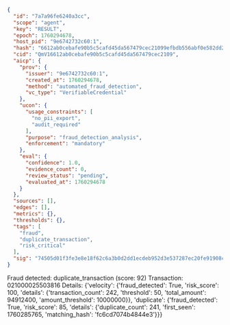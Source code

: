 ```json
{
  "id": "7a7a96fe6240a3cc",
  "scope": "agent",
  "key": "RESULT",
  "epoch": 1760294678,
  "host_pid": "9e6742732c60:1",
  "hash": "6612ab0cebafe90b5c5cafd45da567479cec21099efbdb556abf0e582dd20ef8",
  "cid": "QmV16612ab0cebafe90b5c5cafd45da567479cec2109",
  "aicp": {
    "prov": {
      "issuer": "9e6742732c60:1",
      "created_at": 1760294678,
      "method": "automated_fraud_detection",
      "vc_type": "VerifiableCredential"
    },
    "ucon": {
      "usage_constraints": [
        "no_pii_export",
        "audit_required"
      ],
      "purpose": "fraud_detection_analysis",
      "enforcement": "mandatory"
    },
    "eval": {
      "confidence": 1.0,
      "evidence_count": 0,
      "review_status": "pending",
      "evaluated_at": 1760294678
    }
  },
  "sources": [],
  "edges": [],
  "metrics": {},
  "thresholds": {},
  "tags": [
    "fraud",
    "duplicate_transaction",
    "risk_critical"
  ],
  "sig": "74505d01f3fe3e8e18f62c6a3b0d2dd1ecdeb952d3e537287ec20fe91908cabd"
}
```

Fraud detected: duplicate_transaction (score: 92)
Transaction: 021000025503816
Details: {'velocity': {'fraud_detected': True, 'risk_score': 100, 'details': {'transaction_count': 242, 'threshold': 50, 'total_amount': 94912400, 'amount_threshold': 10000000}}, 'duplicate': {'fraud_detected': True, 'risk_score': 85, 'details': {'duplicate_count': 241, 'first_seen': 1760285765, 'matching_hash': 'fc6cd7074b4844e3'}}}